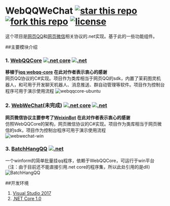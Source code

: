 # WebQQWeChat [![star this repo](http://github-svg-buttons.herokuapp.com/star.svg?user=huoshan12345&repo=WebQQWeChat&style=flat&background=1081C1)](https://github.com/huoshan12345/WebQQWeChat) [![fork this repo](http://github-svg-buttons.herokuapp.com/fork.svg?user=huoshan12345&repo=WebQQWeChat&style=flat&background=1081C1)](https://github.com/huoshan12345/WebQQWeChat/fork) [![license](https://img.shields.io/github/license/mashape/apistatus.svg?maxAge=2592000)](https://github.com/huoshan12345/WebQQWeChat/blob/master/LICENSE.TXT)

这个项目是[网页QQ](http://web2.qq.com/)和[网页微信](https://web.wechat.com/)相关协议的.net实现。基于此的一些功能组件。

##主要模块介绍
### 1. [WebQQCore](https://github.com/huoshan12345/WebQQWeChat/tree/master/src/WebQQCore) [![.net core](https://img.shields.io/badge/color-1.0.1-ff69b4.svg?maxAge=2592000&label=.net%20core%20)](https://www.microsoft.com/net/download) [![.net](https://img.shields.io/badge/color-4.5.1-ff69b4.svg?maxAge=2592000&label=.net%20)](https://www.microsoft.com/net/download)
**移植于[iqq webqq-core](https://github.com/im-qq/webqq-core.git) 在此对作者表示衷心的感谢**  
网页QQ协议的C#实现。项目作为类库相当于网页QQ的sdk，内置了茉莉图灵机器人，和可用于开发聊天机器人、消息推送、群自动管理等软件。项目作为控制台程序可用于演示使用流程
![webqqcore-ubuntu](https://raw.githubusercontent.com/huoshan12345/iQQ.Net/master/pic/webqqcore-ubuntu.png)

### 2. [WebWeChat](https://github.com/huoshan12345/WebQQWeChat/tree/master/src/WebWeChat)(未完成) [![.net core](https://img.shields.io/badge/color-1.0.1-ff69b4.svg?maxAge=2592000&label=.net%20core%20)](https://www.microsoft.com/net/download) [![.net](https://img.shields.io/badge/color-4.6.1-ff69b4.svg?maxAge=2592000&label=.net%20)](https://www.microsoft.com/net/download)
**网页微信协议主要参考了[WeixinBot](https://github.com/Urinx/WeixinBot) 在此对作者表示衷心的感谢**  
仿照WebQQCore的架构，网页微信协议的C#实现。项目作为类库相当于网页微信的sdk，项目作为控制台程序可用于演示使用流程  
![webwechat-win](https://raw.githubusercontent.com/huoshan12345/iQQ.Net/master/pic/webwechat-win.png)

### 3. [BatchHangQQ](https://github.com/huoshan12345/WebQQWeChat/tree/master/src/BatchHangQQ) [![.net](https://img.shields.io/badge/color-4.5.1-ff69b4.svg?maxAge=2592000&label=.net%20)](https://www.microsoft.com/net/download)
一个winform的简单批量挂qq程序，依赖于WebQQCore，可运行于win平台（注：由于目前还不能直接引用.net core的程序集，所以此处引用的是dll）
![BatchHangQQ](https://raw.githubusercontent.com/huoshan12345/iQQ.Net/master/pic/BatchHangQQ.png)

##开发环境
1. [Visual Studio 2017](https://www.visualstudio.com/zh-hans/downloads/)  
2. [.NET Core 1.0](https://www.microsoft.com/net/download)
